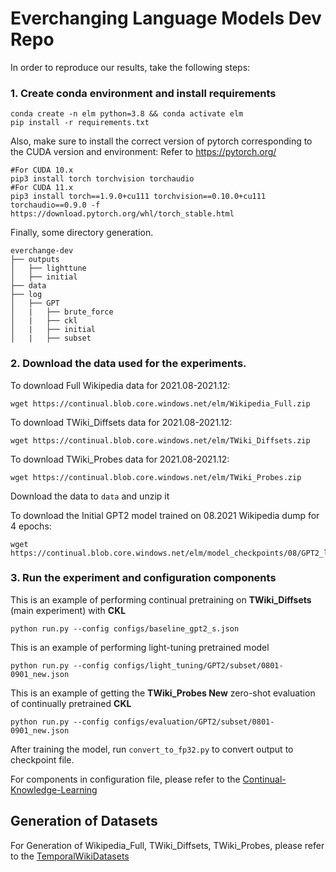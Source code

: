 # Everchanging Language Models Dev Repo


In order to reproduce our results, take the following steps:
### 1. Create conda environment and install requirements
```
conda create -n elm python=3.8 && conda activate elm
pip install -r requirements.txt
```

Also, make sure to install the correct version of pytorch corresponding to the CUDA version and environment:
Refer to https://pytorch.org/
```
#For CUDA 10.x
pip3 install torch torchvision torchaudio
#For CUDA 11.x
pip3 install torch==1.9.0+cu111 torchvision==0.10.0+cu111 torchaudio==0.9.0 -f https://download.pytorch.org/whl/torch_stable.html
```

Finally, some directory generation.

    everchange-dev
    ├── outputs
    │   ├── lighttune
    │   ├── initial
    ├── data
    ├── log
    │   ├── GPT
    │   |   ├── brute_force
    │   |   ├── ckl
    │   |   ├── initial
    │   |   ├── subset

### 2. Download the data used for the experiments.
To download Full Wikipedia data for 2021.08-2021.12:
```
wget https://continual.blob.core.windows.net/elm/Wikipedia_Full.zip
```

To download TWiki_Diffsets data for 2021.08-2021.12:
```
wget https://continual.blob.core.windows.net/elm/TWiki_Diffsets.zip
```

To download TWiki_Probes data for 2021.08-2021.12:
```
wget https://continual.blob.core.windows.net/elm/TWiki_Probes.zip
```

Download the data to ```data``` and unzip it

To download the Initial GPT2 model trained on 08.2021 Wikipedia dump for 4 epochs:
```
wget https://continual.blob.core.windows.net/elm/model_checkpoints/08/GPT2_large_08_full.ckpt
```


### 3. Run the experiment and configuration components
This is an example of performing continual pretraining on **TWiki_Diffsets** (main experiment) with **CKL**
```
python run.py --config configs/baseline_gpt2_s.json
```

This is an example of performing light-tuning pretrained model
```
python run.py --config configs/light_tuning/GPT2/subset/0801-0901_new.json
```
This is an example of getting the **TWiki_Probes New** zero-shot evaluation of continually pretrained **CKL**
```
python run.py --config configs/evaluation/GPT2/subset/0801-0901_new.json
```

After training the model, run ```convert_to_fp32.py``` to convert output to checkpoint file.

For components in configuration file, please refer to the [Continual-Knowledge-Learning](https://github.com/joeljang/continual-knowledge-learning)

## Generation of Datasets

For Generation of Wikipedia_Full, TWiki_Diffsets, TWiki_Probes, please refer to the [TemporalWikiDatasets](https://github.com/CHLee0801/TemporalWikiDatasets)
